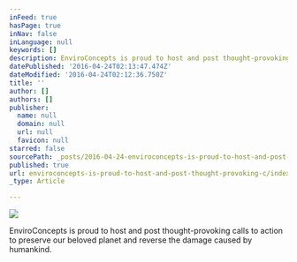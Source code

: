 ```yaml
---
inFeed: true
hasPage: true
inNav: false
inLanguage: null
keywords: []
description: EnviroConcepts is proud to host and post thought-provoking calls to action to preserve our beloved planet and reverse the damage caused by humankind.
datePublished: '2016-04-24T02:13:47.474Z'
dateModified: '2016-04-24T02:12:36.750Z'
title: ''
author: []
authors: []
publisher:
  name: null
  domain: null
  url: null
  favicon: null
starred: false
sourcePath: _posts/2016-04-24-enviroconcepts-is-proud-to-host-and-post-thought-provoking-c.md
published: true
url: enviroconcepts-is-proud-to-host-and-post-thought-provoking-c/index.html
_type: Article

---
```

![](https://the-grid-user-content.s3-us-west-2.amazonaws.com/4bad5075-4692-4025-850f-fec324c0aa7e.jpg)

EnviroConcepts is proud to host and post thought-provoking calls to action to preserve our beloved planet and reverse the damage caused by humankind.